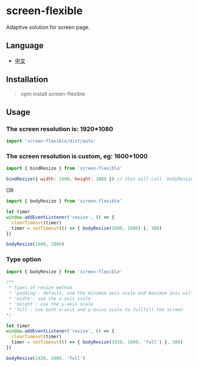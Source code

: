 # screen-flexible
Adaptive solution for screen page.

## Language

- [中文](https://github.com/excaliburhan/screen-flexible/blob/master/docs/zh_CN.md)

## Installation

> npm install screen-flexible

## Usage

### The screen resolution is: 1920*1080

```js
import 'screen-flexible/dist/auto'
```

### The screen resolution is custom, eg: 1600*1000

```js
import { bindResize } from 'screen-flexible'

bindResize({ width: 1600, height: 1000 }) // this will call `bodyResize`
```

OR

```js
import { bodyResize } from 'screen-flexible'

let timer
window.addEventListener('resize', () => {
  clearTimeout(timer)
  timer = setTimeout(() => { bodyResize(1600, 1000) }, 300)
})

bodyResize(1600, 1000)
```

### Type option

```js
import { bodyResize } from 'screen-flexible'

/**
 * Types of resize method
 * 'padding': default, use the minimum axis scale and maximum axis will be padding with blank
 * 'width': use the x-axis scale
 * 'height': use the y-axis scale
 * 'full': use both x-axis and y-axios scale to fullfill the screen
*/

let timer
window.addEventListener('resize', () => {
  clearTimeout(timer)
  timer = setTimeout(() => { bodyResize(1920, 1080, 'full') }, 300)
})

bodyResize(1920, 1080, 'full')
```
